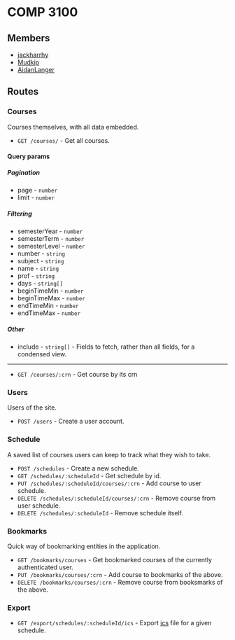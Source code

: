 # COMP 3100

## Members

- [jackharrhy](https://github.com/jackharrhy)
- [Mudkip](https://github.com/mudkip)
- [AidanLanger](https://github.com/aidanlanger)

## Routes

### Courses

Courses themselves, with all data embedded.

- `GET /courses/` - Get all courses.

#### Query params

##### Pagination

- page - `number`
- limit - `number`

##### Filtering

- semesterYear - `number`
- semesterTerm - `number`
- semesterLevel - `number`
- number - `string`
- subject - `string`
- name - `string`
- prof - `string`
- days - `string[]`
- beginTimeMin - `number`
- beginTimeMax - `number`
- endTimeMin - `number`
- endTimeMax - `number`

##### Other

- include - `string[]` - Fields to fetch, rather than all fields, for a condensed view.

---

- `GET /courses/:crn` - Get course by its crn

### Users

Users of the site.

- `POST /users` - Create a user account.

### Schedule

A saved list of courses users can keep to track what they wish to take.

- `POST /schedules` - Create a new schedule.
- `GET /schedules/:scheduleId` - Get schedule by id.
- `PUT /schedules/:scheduleId/courses/:crn` - Add course to user schedule.
- `DELETE /schedules/:scheduleId/courses/:crn` - Remove course from user schedule.
- `DELETE /schedules/:scheduleId` - Remove schedule itself.

### Bookmarks

Quick way of bookmarking entities in the application.

- `GET /bookmarks/courses` - Get bookmarked courses of the currently authenticated user.
- `PUT /bookmarks/courses/:crn` - Add course to bookmarks of the above.
- `DELETE /bookmarks/courses/:crn` - Remove course from booksmarks of the above.

### Export

- `GET /export/schedules/:scheduleId/ics` - Export [ics](https://en.wikipedia.org/wiki/ICalendar) file for a given schedule.
